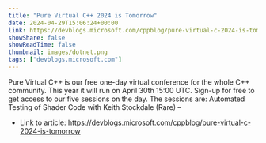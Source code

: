 ```yaml
---
title: "Pure Virtual C++ 2024 is Tomorrow"
date: 2024-04-29T15:06:24+00:00
link: https://devblogs.microsoft.com/cppblog/pure-virtual-c-2024-is-tomorrow
showShare: false
showReadTime: false
thumbnail: images/dotnet.png
tags: ["devblogs.microsoft.com"]
---
```

Pure Virtual C++ is our free one-day virtual conference for the whole C++ community. This year it will run on April 30th 15:00 UTC. Sign-up for free to get access to our five sessions on the day. The sessions are: Automated Testing of Shader Code with Keith Stockdale (Rare) –

- Link to article: https://devblogs.microsoft.com/cppblog/pure-virtual-c-2024-is-tomorrow